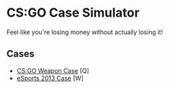 # CS:GO Case Simulator

Feel like you're losing money without actually losing it!

## Cases

- [CS:GO Weapon Case](https://csgostash.com/case/1/CS:GO-Weapon-Case) [Q]
- [eSports 2013 Case](https://csgostash.com/case/2/eSports-2013-Case) [W]
